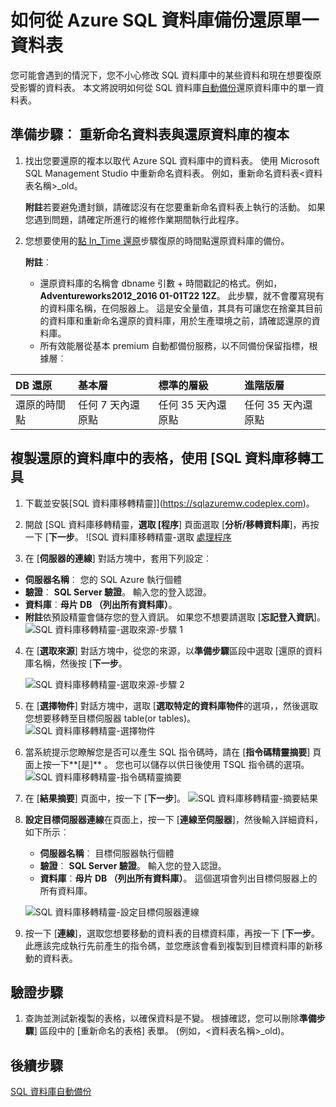 <properties
    pageTitle="從 Azure SQL 資料庫備份還原單一資料表 |Microsoft Azure"
    description="瞭解如何從 Azure SQL 資料庫備份還原單一資料表。"
    services="sql-database"
    documentationCenter=""
    authors="dalechen"
    manager="felixwu"
    editor=""/>

<tags
    ms.service="sql-database"
    ms.workload="data-management"
    ms.tgt_pltfrm="na"
    ms.devlang="na"
    ms.topic="article"
    ms.date="08/31/2016"
    ms.author="daleche"/>


# <a name="how-to-restore-a-single-table-from-an-azure-sql-database-backup"></a>如何從 Azure SQL 資料庫備份還原單一資料表

您可能會遇到的情況下，您不小心修改 SQL 資料庫中的某些資料和現在想要復原受影響的資料表。 本文將說明如何從 SQL 資料庫[自動備份](sql-database-automated-backups.md)還原資料庫中的單一資料表。

## <a name="preparation-steps-rename-the-table-and-restore-a-copy-of-the-database"></a>準備步驟︰ 重新命名資料表與還原資料庫的複本
1. 找出您要還原的複本以取代 Azure SQL 資料庫中的資料表。 使用 Microsoft SQL Management Studio 中重新命名資料表。 例如，重新命名資料表&lt;資料表名稱&gt;_old。

    **附註**若要避免遭封鎖，請確認沒有在您要重新命名資料表上執行的活動。 如果您遇到問題，請確定所進行的維修作業期間執行此程序。

2. 您想要使用的[點 In_Time 還原](sql-database-recovery-using-backups.md#point-in-time-restore)步驟復原的時間點還原資料庫的備份。

    **附註**︰
    - 還原資料庫的名稱會 dbname 引數 + 時間戳記的格式。例如， **Adventureworks2012_2016 01-01T22 12Z**。 此步驟，就不會覆寫現有的資料庫名稱，在伺服器上。 這是安全量值，其具有可讓您在捨棄其目前的資料庫和重新命名還原的資料庫，用於生產環境之前，請確認還原的資料庫。
    - 所有效能層從基本 premium 自動都備份服務，以不同備份保留指標，根據層︰

| DB 還原 | 基本層 | 標準的層級 | 進階版層 |
| :-- | :-- | :-- | :-- |
|  還原的時間點 |  任何 7 天內還原點|任何 35 天內還原點| 任何 35 天內還原點|

## <a name="copying-the-table-from-the-restored-database-by-using-the-sql-database-migration-tool"></a>複製還原的資料庫中的表格，使用 [SQL 資料庫移轉工具
1. 下載並安裝[SQL 資料庫移轉精靈]](https://sqlazuremw.codeplex.com)。

2. 開啟 [SQL 資料庫移轉精靈，**選取 [程序**] 頁面選取 [**分析/移轉資料庫**]，再按一下 [**下一步**。
![SQL 資料庫移轉精靈-選取 [處理程序](./media/sql-database-cloud-migrate-restore-single-table-azure-backup/1.png)
3. 在 [**伺服器的連線**] 對話方塊中，套用下列設定︰
 - **伺服器名稱**︰ 您的 SQL Azure 執行個體
 - **驗證**︰ **SQL Server 驗證**。 輸入您的登入認證。
 - **資料庫**︰**母片 DB （列出所有資料庫）**。
 - **附註**依預設精靈會儲存您的登入資訊。 如果您不想要請選取 [**忘記登入資訊**]。
![SQL 資料庫移轉精靈-選取來源-步驟 1](./media/sql-database-cloud-migrate-restore-single-table-azure-backup/2.png)
4. 在 [**選取來源**] 對話方塊中，從您的來源，以**準備步驟**區段中選取 [還原的資料庫名稱，然後按 [**下一步**。

    ![SQL 資料庫移轉精靈-選取來源-步驟 2](./media/sql-database-cloud-migrate-restore-single-table-azure-backup/3.png)

5. 在 [**選擇物件**] 對話方塊中，選取 [**選取特定的資料庫物件**的選項，，然後選取您想要移轉至目標伺服器 table(or tables)。
![SQL 資料庫移轉精靈-選擇物件](./media/sql-database-cloud-migrate-restore-single-table-azure-backup/4.png)

6. 當系統提示您瞭解您是否可以產生 SQL 指令碼時，請在 [**指令碼精靈摘要**] 頁面上按一下**[是]** 。 您也可以儲存以供日後使用 TSQL 指令碼的選項。
![SQL 資料庫移轉精靈-指令碼精靈摘要](./media/sql-database-cloud-migrate-restore-single-table-azure-backup/5.png)

7. 在 [**結果摘要**] 頁面中，按一下 [**下一步**]。
![SQL 資料庫移轉精靈-摘要結果](./media/sql-database-cloud-migrate-restore-single-table-azure-backup/6.png)

8. **設定目標伺服器連線**在頁面上，按一下 [**連線至伺服器**]，然後輸入詳細資料，如下所示︰
    - **伺服器名稱**︰ 目標伺服器執行個體
    - **驗證**︰ **SQL Server 驗證**。 輸入您的登入認證。
    - **資料庫**︰**母片 DB （列出所有資料庫）**。 這個選項會列出目標伺服器上的所有資料庫。

    ![SQL 資料庫移轉精靈-設定目標伺服器連線](./media/sql-database-cloud-migrate-restore-single-table-azure-backup/7.png)

9. 按一下 [**連線**]，選取您想要移動的資料表的目標資料庫，再按一下 [**下一步**。 此應該完成執行先前產生的指令碼，並您應該會看到複製到目標資料庫的新移動的資料表。

## <a name="verification-step"></a>驗證步驟
1. 查詢並測試新複製的表格，以確保資料是不變。 根據確認，您可以刪除**準備步驟**] 區段中的 [重新命名的表格] 表單。 (例如，&lt;資料表名稱&gt;_old)。

## <a name="next-steps"></a>後續步驟

[SQL 資料庫自動備份](sql-database-automated-backups.md)
